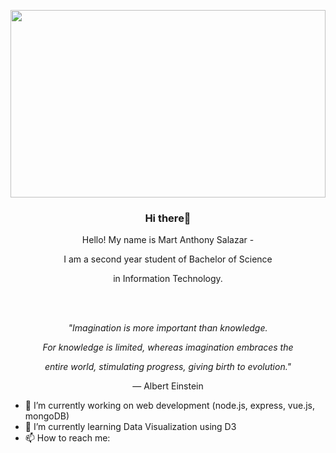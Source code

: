 <p align="center">
<img src="mart-stark.gif" width="100%" height="300px" align="center"/>

 <h3 align="center">Hi there👋</h3> 
 </p>
 <p align="center">Hello! My name is Mart Anthony Salazar - </p>
            <p></p>
            <p align="center">I am a second year student of Bachelor of Science</p>
            <p align="center">in Information Technology.</p>
            <br><br>
            <p align="center"><i>"Imagination is more important than knowledge.</p>
            <p align="center">For knowledge is limited, whereas imagination embraces the</p>
            <p align="center">entire world, stimulating progress, giving birth to evolution."</i></p>
            <p align="center">— Albert Einstein</p>
            

- 🔭 I’m currently working on web development (node.js, express, vue.js, mongoDB)
- 🌱 I’m currently learning Data Visualization using D3
- 📫 How to reach me: 
